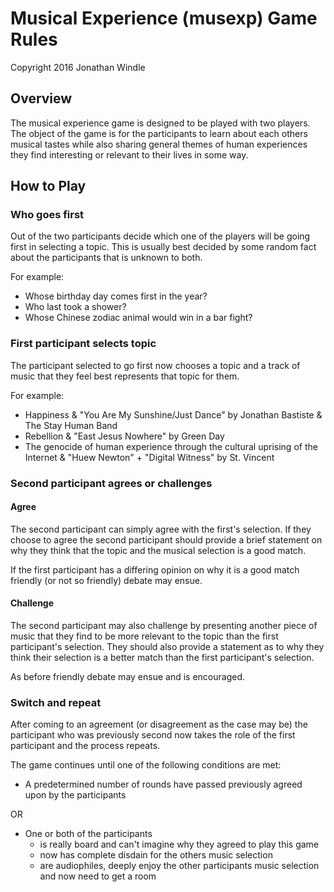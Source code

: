 # Musical Experience (musexp) Game Rules

Copyright 2016 Jonathan Windle

## Overview

The musical experience game is designed to be played with two players. The
object of the game is for the participants to learn about each others musical
tastes while also sharing general themes of human experiences they find
interesting or relevant to their lives in some way.

## How to Play

### Who goes first

Out of the two participants decide which one of the players will be going first
in selecting a topic. This is usually best decided by some random fact about the
participants that is unknown to both.

For example:

* Whose birthday day comes first in the year?
* Who last took a shower?
* Whose Chinese zodiac animal would win in a bar fight?

### First participant selects topic

The participant selected to go first now chooses a topic and a track of music
that they feel best represents that topic for them.

For example:

* Happiness & "You Are My Sunshine/Just Dance" by Jonathan Bastiste & The Stay
Human Band
* Rebellion & "East Jesus Nowhere" by Green Day
* The genocide of human experience through the cultural uprising of the Internet & "Huew
Newton" + "Digital Witness" by St. Vincent

### Second participant agrees or challenges

#### Agree
The second participant can simply agree with the first's selection. If they
choose to agree the second participant should provide a brief statement on
why they think that the topic and the musical selection is a good match.

If the first participant has a differing opinion on why it is a good match
friendly (or not so friendly) debate may ensue.

#### Challenge

The second participant may also challenge by presenting another piece of music
that they find to be more relevant to the topic than the first participant's
selection. They should also provide a statement as to why they think their
selection is a better match than the first participant's selection.

As before friendly debate may ensue and is encouraged.

### Switch and repeat

After coming to an agreement (or disagreement as the case may be) the participant
who was previously second now takes the role of the first participant and the
process repeats.

The game continues until one of the following conditions are met:

* A predetermined number of rounds have passed previously agreed upon by the
participants

OR

* One or both of the participants
    * is really board and can't imagine why they agreed to play this game
    * now has complete disdain for the others music selection
    * are audiophiles, deeply enjoy the other participants music selection
    and now need to get a room
